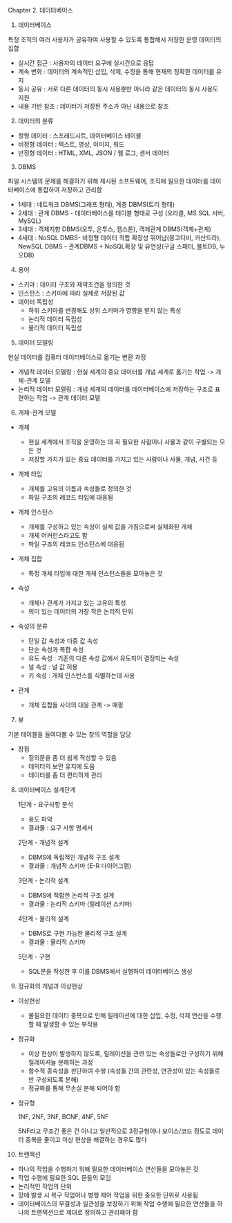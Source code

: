 Chapter 2. 데이터베이스



1. 데이터베이스

특정 조직의 여러 사용자가 공유하여 사용할 수 있도록 통합해서 저장한 운영 데이터의 집합

* 실시간 접근 : 사용자의 데이터 요구에 실시간으로 응답
* 계속 변화 : 데이터의 계속적인 삽입, 삭제, 수정을 통해 현재의 정확한 데이터를 유지
* 동시 공유 : 서로 다른 데이터의 동시 사용뿐만 아니라 같은 데이터의 동시 사용도 지원
* 내용 기반 참조 : 데이터가 저장된 주소가 아닌 내용으로 참조



2. 데이터의 분류

* 정형 데이터 : 스프레드시트, 데이터베이스 테이블
* 비정형 데이터 : 텍스트, 영상, 이미지, 워드
* 반정형 데이터 : HTML, XML, JSON / 웹 로그, 센서 데이터



3. DBMS

파일 시스템의 문제를 해결하기 위해 제시된 소프트웨어, 조직에 필요한 데이터를 데이터베이스에 통합하여 저장하고 관리함

* 1세대 : 네트워크 DBMS(그래프 형태), 계층 DBMS(트리 형태)
* 2세대 : 관계 DBMS - 데이터베이스를 테이블 형태로 구성 (오라클, MS SQL 서버, MySQL)
* 3세대 : 객체지향 DBMS(오투, 온투스, 젬스톤), 객체관계 DBMS(객체+관계)
* 4세대 : NoSQL DMBS- 비정형 데이터 적합 확장성 뛰어남(몽고디비, 카산드라), NewSQL DBMS - 관계DBMS + NoSQL확장 및 유연성(구글 스패터, 볼트DB, 누오DB)



4. 용어

* 스키마 : 데이터 구조와 제약조건을 정의한 것
* 인스턴스 : 스키마에 따라 실제로 저장된 값
* 데이터 독립성
  * 하위 스키마를 변경해도 상위 스키마가 영향을 받지 않는 특성
  * 논리적 데이터 독립성
  * 물리적 데이터 독립성



5. 데이터 모델링

현실 데이터를 컴퓨터 데이터베이스로 옮기는 변환 과정

- 개념적 데이터 모델링 : 현실 세계의 중요 데이터를 개념 세계로 옮기는 작업 -> 개체-관계 모델
- 논리적 데이터 모델링 : 개념 세계의 데이터를 데이터베이스에 저장하는 구조로 표현하는 작업 -> 관계 데이터 모델



6. 개체-관계 모델

* 개체
  * 현실 세계에서 조직을 운영하는 데 꼭 필요한 사람이나 사물과 같이 구별되는 모든 것
  * 저장할 가치가 있는 중요 데이터를 가지고 있는 사람이나 사물, 개념, 사건 등

* 개체 타입
  * 개체를 고유의 이름과 속성들로 정의한 것
  * 파일 구조의 레코드 타입에 대응됨
* 개체 인스턴스
  * 개체를 구성하고 있는 속성이 실제 값을 가짐으로써 실체화된 개체
  * 개체 어커런스라고도 함
  * 파일 구조의 레코드 인스턴스에 대응됨
* 개체 집합
  * 특정 개체 타입에 대한 개체 인스턴스들을 모아놓은 것
* 속성
  * 개체나 관계가 가지고 있는 고유의 특성
  * 의미 있는 데이터의 가장 작은 논리적 단위
* 속성의 분류
  * 단일 값 속성과 다중 값 속성
  * 단순 속성과 복합 속성
  * 유도 속성 : 기존의 다른 속성 값에서 유도되어 결정되는 속성
  * 널 속성 : 널 값 허용
  * 키 속성 : 개체 인스턴스를 식별하는데 사용
* 관계
  * 개체 집합들 사이의 대응 관계 -> 매핑



7. 뷰

기본 테이블을 들여다볼 수 있는 창의 역할을 담당

* 장점
  * 질의문을 좀 더 쉽게 작성할 수 있음
  * 데의터의 보안 유지에 도움
  * 데이터를 좀 더 편리하게 관리



8. 데이터베이스 설계단계

   1단계 - 요구사항 분석

   	- 용도 파악
   	- 결과물 : 요구 사항 명세서

   2단계 - 개념적 설계

   	- DBMS에 독립적인 개념적 구조 설계
   	- 결과물 : 개념적 스키마 (E-R 다이어그램)

   3단계 - 논리적 설계

   	- DBMS에 적합한 논리적 구조 설계
   	- 결과물 : 논리적 스키마 (릴레이션 스키마)

   4단계 - 물리적 설계

   	- DBMS로 구현 가능한 물리적 구조 설계
   	- 결과물 : 물리적 스키마

   5단계 - 구현

   	- SQL문을 작성한 후 이를 DBMS에서 실행하여 데이터베이스 생성



9. 정규화의 개념과 이상현상

* 이상현상

  * 불필요한 데이터 중복으로 인해 릴레이션에 대한 삽입, 수정, 삭제 연산을 수행할 때 발생할 수 있는 부작용

* 정규화

  * 이상 현상이 발생하지 않도록, 릴레이션을 관련 있는 속성들로만 구성하기 위해 릴레이셔늘 분해하는 과정
  * 함수적 종속성을 판단하여 수행 (속성들 간의 관련성, 연관성이 있는 속성들로만 구성되도록 분해)
  * 정규화를 통해 무손실 분해 되어야 함

* 정규형

  1NF, 2NF, 3NF, BCNF, 4NF, 5NF

  5NF라고 무조건 좋은 건 아니고 일반적으로 3정규형이나 보이스/코드 정도로 데이터 중복을 줄이고 이상 현상을 해결하는 경우도 많다



10. 트랜잭션

* 하나의 작업을 수행하기 위해 필요한 데이터베이스 연산들을 모아놓은 것
* 작업 수행에 필요한 SQL 문들의 모임
* 논리적인 작업의 단위
* 장애 발생 시 복구 작업이나 병행 제어 작업을 위한 중요한 단위로 사용됨
* 데이터베이스의 무결성과 일관성을 보장하기 위해 작업 수행에 필요한 연산들을 하나의 트랜잭션으로 제대로 정의하고 관리해야 함